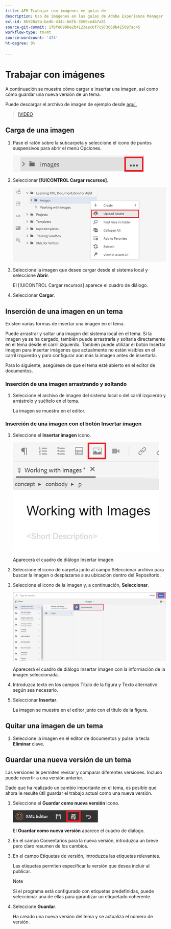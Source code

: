 ```yaml
---
title: AEM Trabajar con imágenes en guías de
description: Uso de imágenes en las guías de Adobe Experience Manager
exl-id: 8b920a9a-bedb-434c-b6fb-3569ce4b7a81
source-git-commit: 1f8fe099be2b4123eec6f7c973668b415097ac45
workflow-type: tm+mt
source-wordcount: '474'
ht-degree: 0%

---
```


# Trabajar con imágenes

A continuación se muestra cómo cargar e insertar una imagen, así como cómo guardar una nueva versión de un tema.

Puede descargar el archivo de imagen de ejemplo desde [aquí.](assets/working-with-images/SignInScreen.png)

>[!VIDEO](https://video.tv.adobe.com/v/336661?quality=12&learn=on)

## Carga de una imagen

1. Pase el ratón sobre la subcarpeta y seleccione el icono de puntos suspensivos para abrir el menú Opciones.

   ![Icono de puntos suspensivos](images/lesson-4/ellipses.png)

1. Seleccionar **[!UICONTROL Cargar recursos]**.

   ![Cargar recursos](images/lesson-4/upload-assets.png)

1. Seleccione la imagen que desee cargar desde el sistema local y seleccione **Abrir**.

   El [!UICONTROL Cargar recursos] aparece el cuadro de diálogo.

1. Seleccionar **Cargar**.

## Inserción de una imagen en un tema

Existen varias formas de insertar una imagen en el tema.

Puede arrastrar y soltar una imagen del sistema local en el tema. Si la imagen ya se ha cargado, también puede arrastrarla y soltarla directamente en el tema desde el carril izquierdo. También puede utilizar el botón Insertar imagen para insertar imágenes que actualmente no están visibles en el carril izquierdo y para configurar aún más la imagen antes de insertarla.

Para lo siguiente, asegúrese de que el tema esté abierto en el editor de documentos.

### Inserción de una imagen arrastrando y soltando

1. Seleccione el archivo de imagen del sistema local o del carril izquierdo y arrástrelo y suéltelo en el tema.

   La imagen se muestra en el editor.

### Inserción de una imagen con el botón Insertar imagen

1. Seleccione el **Insertar imagen** icono.

   ![Icono Insertar imagen](images/lesson-4/insert-image.png)

   Aparecerá el cuadro de diálogo Insertar imagen.

1. Seleccione el icono de carpeta junto al campo Seleccionar archivo para buscar la imagen o desplazarse a su ubicación dentro del Repositorio.
1. Seleccione el icono de la imagen y, a continuación, **Seleccionar**.

   ![Seleccionar imagen](images/lesson-4/select-image-with-markings.png)

   Aparecerá el cuadro de diálogo Insertar imagen con la información de la imagen seleccionada.

1. Introduzca texto en los campos Título de la figura y Texto alternativo según sea necesario.
1. Seleccionar **Insertar**.

   La imagen se muestra en el editor junto con el título de la figura.

## Quitar una imagen de un tema

1. Seleccione la imagen en el editor de documentos y pulse la tecla **Eliminar** clave.

## Guardar una nueva versión de un tema

Las versiones le permiten revisar y comparar diferentes versiones. Incluso puede revertir a una versión anterior.

Dado que ha realizado un cambio importante en el tema, es posible que ahora le resulte útil guardar el trabajo actual como una nueva versión.

1. Seleccione el **Guardar como nueva versión** icono.

   ![Icono Guardar como nueva versión](images/common/save-as-new-version.png)

   El **Guardar como nueva versión** aparece el cuadro de diálogo.

1. En el campo Comentarios para la nueva versión, introduzca un breve pero claro resumen de los cambios.
1. En el campo Etiquetas de versión, introduzca las etiquetas relevantes.

   Las etiquetas permiten especificar la versión que desea incluir al publicar.

   >[!NOTE]
   > 
   > Si el programa está configurado con etiquetas predefinidas, puede seleccionar una de ellas para garantizar un etiquetado coherente.

1. Seleccione **Guardar**.

   Ha creado una nueva versión del tema y se actualiza el número de versión.
